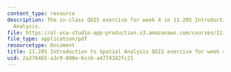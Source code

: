 ```yaml
---
content_type: resource
description: The in-class QGIS exercise for week 4 in 11.205 Introduction to Spatial
  Analysis.
file: https://ol-ocw-studio-app-production.s3.amazonaws.com/courses/11-205-introduction-to-spatial-analysis-fall-2019/2a276465a3c9808e6cc6a4774182fc21_11.205f19_week_4_qgis.pdf
file_type: application/pdf
resourcetype: Document
title: 11.205 Introduction to Spatial Analysis QGIS exercise for week 4
uid: 2a276465-a3c9-808e-6cc6-a4774182fc21
---
```

